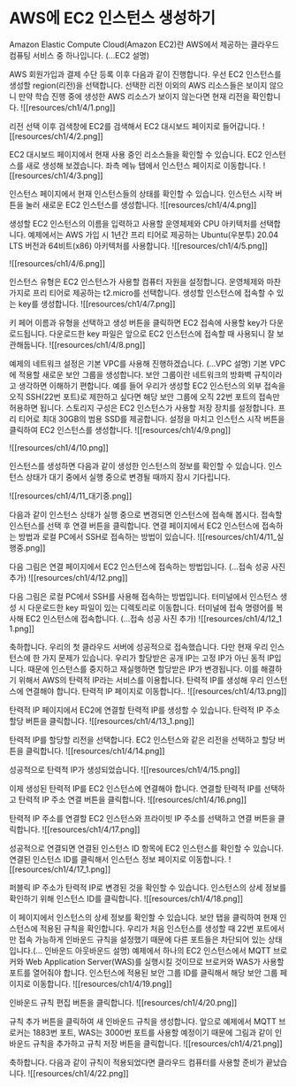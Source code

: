 # AWS에 EC2 인스턴스 생성하기

Amazon Elastic Compute Cloud(Amazon EC2)란 AWS에서 제공하는 클라우드 컴퓨팅 서비스 중 하나입니다. (...EC2 설명)

AWS 회원가입과 결제 수단 등록 이후 다음과 같이 진행합니다. 우선 EC2 인스턴스를 생성할 region(리전)을 선택합니다. 선택한 리전 이외의 AWS 리소스들은 보이지 않으니 만약 학습 진행 중에 생성한 AWS 리소스가 보이지 않는다면 현재 리전을 확인합니다.
![[resources/ch1/4/1.png]]

리전 선택 이후 검색창에 EC2를 검색해서 EC2 대시보드 페이지로 들어갑니다.
![[resources/ch1/4/2.png]]

EC2 대시보드 페이지에서 현재 사용 중인 리소스들을 확인할 수 있습니다. EC2 인스턴스를 새로 생성해 보겠습니다. 좌측 메뉴 탭에서 인스턴스 페이지로 이동합니다.
![[resources/ch1/4/3.png]]

인스턴스 페이지에서 현재 인스턴스들의 상태를 확인할 수 있습니다. 인스턴스 시작 버튼을 눌러 새로운 EC2 인스턴스를 생성합니다.
![[resources/ch1/4/4.png]]

생성할 EC2 인스턴스의 이름을 입력하고 사용할 운영체제와 CPU 아키텍처를 선택합니다. 예제에서는 AWS 가입 시 1년간 프리 티어로 제공하는 Ubuntu(우분투) 20.04 LTS 버전과 64비트(x86) 아키텍처를 사용합니다.
![[resources/ch1/4/5.png]]

![[resources/ch1/4/6.png]]

인스턴스 유형은 EC2 인스턴스가 사용할 컴퓨터 자원을 설정합니다. 운영체제와 마찬가지로 프리 티어로 제공하는 t2.micro를 선택합니다. 생성할 인스턴스에 접속할 수 있는 key를 생성합니다.
![[resources/ch1/4/7.png]]

키 페어 이름과 유형을 선택하고 생성 버튼을 클릭하면 EC2 접속에 사용할 key가 다운로드됩니다. 다운로드한 key 파일은 앞으로 EC2 인스턴스에 접속할 때 사용되니 잘 보관해둡니다.
![[resources/ch1/4/8.png]]

예제의 네트워크 설정은 기본 VPC를 사용해 진행하겠습니다. (...VPC 설명) 
기본 VPC에 적용할 새로운 보안 그룹을 생성합니다. 보안 그룹이란 네트워크의 방화벽 규칙이라고 생각하면 이해하기 편합니다. 예를 들어 우리가 생성할 EC2 인스턴스의 외부 접속을 오직 SSH(22번 포트)로 제한하고 싶다면 해당 보안 그룹에 오직 22번 포트의 접속만 허용하면 됩니다.
스토리지 구성은 EC2 인스턴스가 사용할 저장 장치를 설정합니다. 프리 티어로 최대 30GB의 범용 SSD를 제공합니다.
설정을 마치고 인스턴스 시작 버튼을 클릭하여 EC2 인스턴스를 생성합니다.
![[resources/ch1/4/9.png]]

![[resources/ch1/4/10.png]]

인스턴스를 생성하면 다음과 같이 생성한 인스턴스의 정보를 확인할 수 있습니다. 인스턴스 상태가 대기 중에서 실행 중으로 변경될 때까지 잠시 기다립니다.

![[resources/ch1/4/11_대기중.png]]

다음과 같이 인스턴스 상태가 실행 중으로 변경되면 인스턴스에 접속해 봅시다. 접속할 인스턴스를 선택 후 연결 버튼을 클릭합니다. 연결 페이지에서 EC2 인스턴스에 접속하는 방법과 로컬 PC에서 SSH로 접속하는 방법이 있습니다.
![[resources/ch1/4/11_실행중.png]]

다음 그림은 연결 페이지에서 EC2 인스턴스에 접속하는 방법입니다. (...접속 성공 사진 추가)
![[resources/ch1/4/12.png]]

다음 그림은 로컬 PC에서 SSH를 사용해 접속하는 방법입니다. 터미널에서 인스턴스 생성 시 다운로드한 key 파일이 있는 디렉토리로 이동합니다. 터미널에 접속 명령어를 복사해 EC2 인스턴스에 접속합니다. 
 (...접속 성공 사진 추가)
![[resources/ch1/4/12_1 1.png]]

축하합니다. 우리의 첫 클라우드 서버에 성공적으로 접속했습니다. 다만 현재 우리 인스턴스에 한 가지 문제가 있습니다. 우리가 할당받은 공개 IP는 고정 IP가 아닌 동적 IP입니다. 때문에 인스턴스를 중지하고 재실행하면 할당받은 IP가 변경됩니다. 이를 해결하기 위해서 AWS의 탄력적 IP라는 서비스를 이용합니다. 탄력적 IP를 생성해 우리 인스턴스에 연결해야 합니다. 탄력적 IP 페이지로 이동합니다..
![[resources/ch1/4/13.png]]

탄력적 IP 페이지에서 EC2에 연결할 탄력적 IP를 생성할 수 있습니다. 탄력적 IP 주소 할당 버튼을 클릭합니다.
![[resources/ch1/4/13_1.png]]

탄력적 IP를 할당할 리전을 선택합니다. EC2 인스턴스와 같은 리전을 선택하고 할당 버튼을 클릭합니다.
![[resources/ch1/4/14.png]]

성공적으로 탄력적 IP가 생성되었습니다.
![[resources/ch1/4/15.png]]

 이제 생성된 탄력적 IP를 EC2 인스턴스에 연결해야 합니다. 연결할 탄력적 IP를 선택하고 탄력적 IP 주소 연결 버튼을 클릭합니다.
![[resources/ch1/4/16.png]]

탄력적 IP 주소를 연결할 EC2 인스턴스와 프라이빗 IP 주소를 선택하고 연결 버튼을 클릭합니다.
![[resources/ch1/4/17.png]]

성공적으로 연결되면 연결된 인스턴스 ID 항목에 EC2 인스턴스를 확인할 수 있습니다. 연결된 인스턴스 ID를 클릭해서 인스턴스 정보 페이지로 이동합니다.
![[resources/ch1/4/17_1.png]]

퍼블릭 IP 주소가 탄력적 IP로 변경된 것을 확인할 수 있습니다. 인스턴스의 상세 정보를 확인하기 위해 인스턴스 ID를 클릭합니다.
![[resources/ch1/4/18.png]]

이 페이지에서 인스턴스의 상세 정보를 확인할 수 있습니다. 보안 탭을 클릭하여 현재 인스턴스에 적용된 규칙을 확인합니다. 우리가 처음 인스턴스를 생성할 때 22번 포트에서만 접속 가능하게 인바운드 규칙을 설정했기 때문에 다른 포트들은 차단되어 있는 상태입니다.(... 인바운드 아웃바운드 설명) 
예제에서 하나의 EC2 인스턴스에서 MQTT 브로커와 Web Application Server(WAS)를 실행시킬 것이므로 브로커와 WAS가 사용할 포트를 열어줘야 합니다. 인스턴스에 적용된 보안 그룹 ID를 클릭해서 해당 보안 그룹 페이지로 이동합니다.
![[resources/ch1/4/19.png]]

인바운드 규칙 편집 버튼을 클릭합니다.
![[resources/ch1/4/20.png]]

규칙 추가 버튼을 클릭하여 새 인바운드 규칙을 생성합니다. 앞으로 예제에서 MQTT 브로커는 1883번 포트, WAS는 3000번 포트를 사용할 예정이기 때문에 그림과 같이 인바운드 규칙을 추가하고 규칙 저장 버튼을 클릭합니다.
![[resources/ch1/4/21.png]]

축하합니다. 다음과 같이 규칙이 적용되었다면 클라우드 컴퓨터를 사용할 준비가 끝났습니다.
![[resources/ch1/4/22.png]]